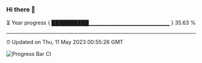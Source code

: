 ### Hi there 👋

⏳ Year progress { ██████████▁▁▁▁▁▁▁▁▁▁▁▁▁▁▁▁▁▁▁▁ } 35.63 %

---

⏰ Updated on Thu, 11 May 2023 00:55:26 GMT

![Progress Bar CI](https://github.com/liununu/liununu/workflows/Progress%20Bar%20CI/badge.svg)

